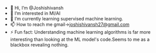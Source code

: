 - 👋 Hi, I’m @Joshishivansh
- 👀 I’m interested in Ml/AI
- 🌱 I’m currently learning supervised machine learning.
- 📫 How to reach me gmail->joshishivansh27@gmail.com
- ⚡ Fun fact: Understanding machine learning algorithms is far more interesting than looking at the ML model's code.Seems to me as a blackbox revealing nothing.

<!---
Joshishivansh/Joshishivansh is a ✨ special ✨ repository because its `README.md` (this file) appears on your GitHub profile.
You can click the Preview link to take a look at your changes.
--->
